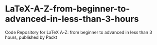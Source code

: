 # LaTeX-A-Z-from-beginner-to-advanced-in-less-than-3-hours
Code Repository for LaTeX A-Z: from beginner to advanced in less than 3 hours, published by Packt

